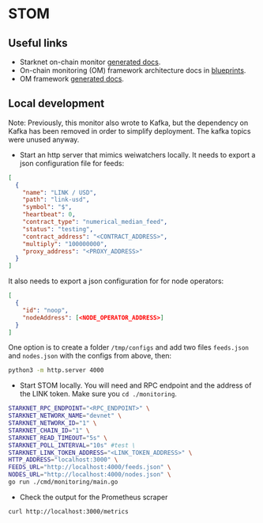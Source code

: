 # STOM

## Useful links

- Starknet on-chain monitor [generated docs](https://pkg.go.dev/github.com/smartcontractkit/chainlink-starknet/monitoring/pkg/monitoring).
- On-chain monitoring (OM) framework architecture docs in [blueprints](https://github.com/smartcontractkit/chainlink-blueprints/blob/master/monitoring/README.md).
- OM framework [generated docs](https://pkg.go.dev/github.com/smartcontractkit/chainlink-common/pkg/monitoring).

## Local development

Note: Previously, this monitor also wrote to Kafka, but the dependency on Kafka has been removed in order to simplify deployment. The kafka topics were unused anyway.

- Start an http server that mimics weiwatchers locally. It needs to export a json configuration file for feeds:

```json
[
  {
    "name": "LINK / USD",
    "path": "link-usd",
    "symbol": "$",
    "heartbeat": 0,
    "contract_type": "numerical_median_feed",
    "status": "testing",
    "contract_address": "<CONTRACT_ADDRESS>",
    "multiply": "100000000",
    "proxy_address": "<PROXY_ADDRESS>"
  }
]
```

It also needs to export a json configuration for for node operators:

```json
[
  {
    "id": "noop",
    "nodeAddress": [<NODE_OPERATOR_ADDRESS>]
  }
]
```

One option is to create a folder `/tmp/configs` and add two files `feeds.json` and `nodes.json` with the configs from above, then:

```bash
python3 -m http.server 4000
```

- Start STOM locally. You will need and RPC endpoint and the address of the LINK token. Make sure you `cd ./monitoring`.

```bash
STARKNET_RPC_ENDPOINT="<RPC_ENDPOINT>" \
STARKNET_NETWORK_NAME="devnet" \
STARKNET_NETWORK_ID="1" \
STARKNET_CHAIN_ID="1" \
STARKNET_READ_TIMEOUT="5s" \
STARKNET_POLL_INTERVAL="10s" #test \
STARKNET_LINK_TOKEN_ADDRESS="<LINK_TOKEN_ADDRESS>" \
HTTP_ADDRESS="localhost:3000" \
FEEDS_URL="http://localhost:4000/feeds.json" \
NODES_URL="http://localhost:4000/nodes.json" \
go run ./cmd/monitoring/main.go
```

- Check the output for the Prometheus scraper

```bash
curl http://localhost:3000/metrics
```
